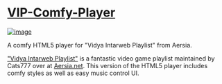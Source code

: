 # [VIP-Comfy-Player](https://penandlim.github.io/VIP-Comfy-Player)

[![image](https://user-images.githubusercontent.com/4276174/65880176-44067300-e346-11e9-828b-5e69a89f75c5.png)](https://penandlim.github.io/VIP-Comfy-Player)


A comfy HTML5 player for "Vidya Intarweb Playlist" from Aersia.

["Vidya Intarweb Playlist"](http://www.aersia.net/threads/vip-and-wap-faqs.8/) is a fantastic video game playlist maintained by Cats777 over at [Aersia.net](http://www.aersia.net). This version of the HTML5 player includes comfy styles as well as easy music control UI.

